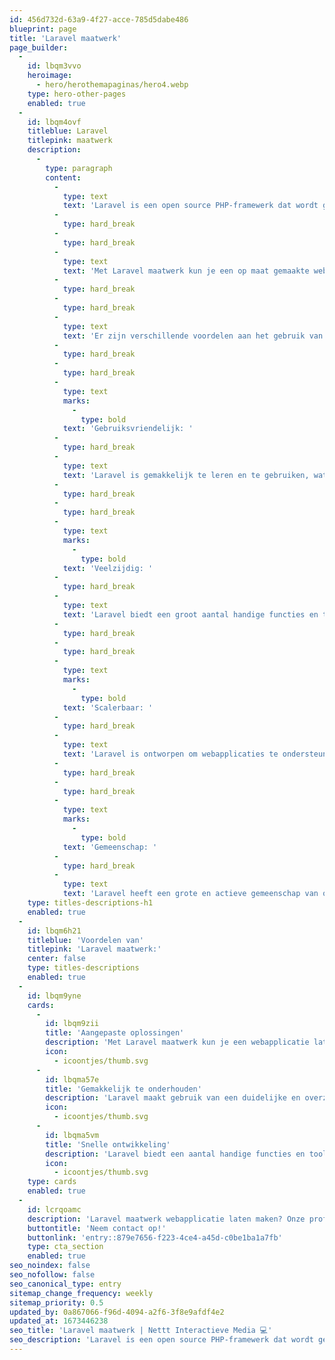 ```yaml
---
id: 456d732d-63a9-4f27-acce-785d5dabe486
blueprint: page
title: 'Laravel maatwerk'
page_builder:
  -
    id: lbqm3vvo
    heroimage:
      - hero/herothemapaginas/hero4.webp
    type: hero-other-pages
    enabled: true
  -
    id: lbqm4ovf
    titleblue: Laravel
    titlepink: maatwerk
    description:
      -
        type: paragraph
        content:
          -
            type: text
            text: 'Laravel is een open source PHP-framewerk dat wordt gebruikt voor het ontwikkelen van webapplicaties. Het biedt een aantal handige tools en functies die het ontwikkelproces efficiënter en gemakkelijker maken.'
          -
            type: hard_break
          -
            type: hard_break
          -
            type: text
            text: 'Met Laravel maatwerk kun je een op maat gemaakte webapplicatie laten ontwikkelen die precies aansluit bij de specifieke behoeften van jouw bedrijf. Dit kan bijvoorbeeld een webshop zijn, een content management systeem (CMS) of een andere soort webapplicatie.'
          -
            type: hard_break
          -
            type: hard_break
          -
            type: text
            text: 'Er zijn verschillende voordelen aan het gebruik van Laravel voor maatwerk:'
          -
            type: hard_break
          -
            type: hard_break
          -
            type: text
            marks:
              -
                type: bold
            text: 'Gebruiksvriendelijk: '
          -
            type: hard_break
          -
            type: text
            text: 'Laravel is gemakkelijk te leren en te gebruiken, wat het ontwikkelproces efficiënter maakt.'
          -
            type: hard_break
          -
            type: hard_break
          -
            type: text
            marks:
              -
                type: bold
            text: 'Veelzijdig: '
          -
            type: hard_break
          -
            type: text
            text: 'Laravel biedt een groot aantal handige functies en tools die het ontwikkelen van webapplicaties gemakkelijker maken.'
          -
            type: hard_break
          -
            type: hard_break
          -
            type: text
            marks:
              -
                type: bold
            text: 'Scalerbaar: '
          -
            type: hard_break
          -
            type: text
            text: 'Laravel is ontworpen om webapplicaties te ondersteunen die veel verkeer krijgen, wat betekent dat het gemakkelijk is om te schalen als je bedrijf groeit.'
          -
            type: hard_break
          -
            type: hard_break
          -
            type: text
            marks:
              -
                type: bold
            text: 'Gemeenschap: '
          -
            type: hard_break
          -
            type: text
            text: 'Laravel heeft een grote en actieve gemeenschap van ontwikkelaars die regelmatig nieuwe functies en updates vrijgeven, wat betekent dat je altijd toegang hebt tot de nieuwste ontwikkelingen en hulpmiddelen.'
    type: titles-descriptions-h1
    enabled: true
  -
    id: lbqm6h21
    titleblue: 'Voordelen van'
    titlepink: 'Laravel maatwerk:'
    center: false
    type: titles-descriptions
    enabled: true
  -
    id: lbqm9yne
    cards:
      -
        id: lbqm9zii
        title: 'Aangepaste oplossingen'
        description: 'Met Laravel maatwerk kun je een webapplicatie laten ontwikkelen die precies aansluit bij de specifieke behoeften van jouw bedrijf. Dit betekent dat je niet hoeft te settelen voor een standaard oplossing, maar dat je een op maat gemaakte oplossing kunt krijgen die perfect aansluit bij jouw wensen.'
        icon:
          - icoontjes/thumb.svg
      -
        id: lbqma57e
        title: 'Gemakkelijk te onderhouden'
        description: 'Laravel maakt gebruik van een duidelijke en overzichtelijke code, wat betekent dat het gemakkelijk is om aanpassingen te maken en het systeem te onderhouden. Dit kan tijd en geld besparen op de lange termijn.'
        icon:
          - icoontjes/thumb.svg
      -
        id: lbqma5vm
        title: 'Snelle ontwikkeling'
        description: 'Laravel biedt een aantal handige functies en tools die het ontwikkelproces efficiënter maken. Dit betekent dat je snel aan de slag kunt met het ontwikkelen van je webapplicatie, wat kan leiden tot een snellere lancering en een betere ROI (return on investment).'
        icon:
          - icoontjes/thumb.svg
    type: cards
    enabled: true
  -
    id: lcrqoamc
    description: 'Laravel maatwerk webapplicatie laten maken? Onze professionals staan voor u klaar!'
    buttontitle: 'Neem contact op!'
    buttonlink: 'entry::879e7656-f223-4ce4-a45d-c0be1ba1a7fb'
    type: cta_section
    enabled: true
seo_noindex: false
seo_nofollow: false
seo_canonical_type: entry
sitemap_change_frequency: weekly
sitemap_priority: 0.5
updated_by: 0a867066-f96d-4094-a2f6-3f8e9afdf4e2
updated_at: 1673446238
seo_title: 'Laravel maatwerk | Nettt Interactieve Media 💻'
seo_description: 'Laravel is een open source PHP-framewerk dat wordt gebruikt voor het ontwikkelen van webapplicaties. Het biedt een aantal handige tools en functies. 💻'
---
```

